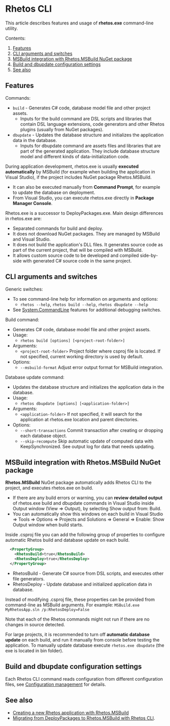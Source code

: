 # Rhetos CLI

This article describes features and usage of **rhetos.exe** command-line utility.

Contents:

1. [Features](#features)
2. [CLI arguments and switches](#cli-arguments-and-switches)
3. [MSBuild integration with Rhetos.MSBuild NuGet package](#msbuild-integration-with-rhetosmsbuild-nuget-package)
4. [Build and dbupdate configuration settings](#build-and-dbupdate-configuration-settings)
5. [See also](#see-also)

## Features

Commands:

* `build` - Generates C# code, database model file and other project assets.
  * Inputs for the build command are DSL scripts and libraries that contain DSL language
    extensions, code generators and other Rhetos plugins (usually from NuGet packages).
* `dbupdate` - Updates the database structure and initializes the application data in the database.
  * Inputs for dbupdate command are assets files and libraries that are part of the generated
    application. They include database structure model and different kinds of data-initialization code.

During application development, rhetos.exe is usually **executed automatically** by MSBuild
(for example when building the application in Visual Studio),
if the project includes NuGet package Rhetos.MSBuild.

* It can also be executed manually from **Command Prompt**, for example to update the database on deployment.
* From Visual Studio, you can execute rhetos.exe directly in **Package Manager Console**.

Rhetos.exe is a successor to DeployPackages.exe. Main design differences in rhetos.exe are:

* Separated commands for build and deploy.
* It does not download NuGet packages. They are managed by MSBuild and Visual Studio.
* It does not build the application's DLL files. It generates source code as part of
  the current project, that will be compiled with MSBuild.
* It allows custom source code to be developed and compiled side-by-side with generated
  C# source code in the same project.

## CLI arguments and switches

Generic switches:

* To see command-line help for information on arguments and options:
  * `rhetos --help`, `rhetos build --help`, `rhetos dbupdate --help`
* See [System.CommandLine](https://github.com/dotnet/command-line-api/wiki/Features-overview)
  features for additional debugging switches.

Build command:

* Generates C# code, database model file and other project assets.
* Usage:
  * `rhetos build [options] [<project-root-folder>]`
* Arguments:
  * `<project-root-folder>` Project folder where csproj file is located. If not specified, current working directory is used by default.
* Options:
  * `--msbuild-format` Adjust error output format for MSBuild integration.

Database update command:

* Updates the database structure and initializes the application data in the database.
* Usage:
  * `rhetos dbupdate [options] [<application-folder>]`
* Arguments:
  * `<application-folder>` If not specified, it will search for the application at rhetos.exe location and parent directories.
* Options:
  * `--short-transactions` Commit transaction after creating or dropping each database object.
  * `--skip-recompute` Skip automatic update of computed data with KeepSynchronized. See output log for data that needs updating.

## MSBuild integration with Rhetos.MSBuild NuGet package

**Rhetos.MSBuild** NuGet package automatically adds Rhetos CLI to the project, and
executes rhetos.exe on build.

* If there are any build errors or warning, you can **review detailed output** of rhetos.exe
  build and dbupdate commands in Visual Studio inside Output window (View => Output),
  by selecting Show output from: Build.
* You can automatically show this windows on each build in Visual Studio => Tools => Options
  => Projects and Solutions => General => Enable: Show Output window when build starts.

Inside .csproj file you can add the following group of properties to configure automatic
Rhetos build and database update on each build.

```xml
  <PropertyGroup>
    <RhetosBuild>true</RhetosBuild>
    <RhetosDeploy>true</RhetosDeploy>
  </PropertyGroup>
```

* RhetosBuild - Generate C# source from DSL scripts, and executes other file generators.
* RhetosDeploy - Update database and initialized application data in database.

Instead of modifying .csproj file, these properties can be provided from command-line
as MSBuild arguments.
For example: `MSBuild.exe MyRhetosApp.sln /p:RhetosDeploy=False`

Note that each of the Rhetos commands might not run if there are no changes in source detected.

For large projects, it is recommended to turn off **automatic database update** on each build,
and run it manually from console before testing the application.
To manually update database execute `rhetos.exe dbupdate` (the exe is located in bin folder).

## Build and dbupdate configuration settings

Each Rhetos CLI command reads configuration from different configuration files,
see [Configuration management](Configuration-management) for details.

## See also

* [Creating a new Rhetos application with Rhetos.MSBuild](Creating-new-WCF-Rhetos-application.md)
* [Migrating from DeployPackages to Rhetos.MSBuild with Rhetos CLI](Migrating-from-DeployPackages-to-Rhetos-CLI).
